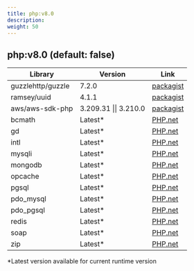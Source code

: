 ```yaml
---
title: php:v8.0
description: 
weight: 50
---
```

## php:v8.0 (default: false)

| Library | Version | Link |
|------------|---------|------|
| guzzlehttp/guzzle | 7.2.0 | [packagist](https://packagist.org/packages/guzzlehttp/guzzle#7.2.0)  |
| ramsey/uuid | 4.1.1 | [packagist](https://packagist.org/packages/ramsey/uuid#4.1.1)  |
| aws/aws-sdk-php | 3.209.31 \|\| 3.210.0 | [packagist](https://packagist.org/packages/aws/aws-sdk-php#3.209.31 )  |
| bcmath | Latest* | [PHP.net](https://www.php.net/manual/en/book.bcmath.php)  |
| gd | Latest* | [PHP.net](https://www.php.net/manual/en/book.image.php)  |
| intl | Latest* | [PHP.net](https://www.php.net/manual/en/book.intl.php)  |
| mysqli | Latest* | [PHP.net](https://www.php.net/manual/en/book.mysqli.php)  |
| mongodb | Latest* | [PHP.net](https://pecl.php.net/package/mongodb)  |
| opcache | Latest* | [PHP.net](https://www.php.net/manual/en/book.opcache.php)  |
| pgsql | Latest* | [PHP.net](https://www.php.net/manual/en/book.pgsql.php)  |
| pdo_mysql | Latest* | [PHP.net](https://www.php.net/manual/en/ref.pdo-mysql.php)  |
| pdo_pgsql | Latest* | [PHP.net](https://www.php.net/manual/en/ref.pdo-pgsql.php)  |
| redis | Latest* | [PHP.net](https://pecl.php.net/package/redis)  |
| soap | Latest* | [PHP.net](https://www.php.net/manual/en/book.soap.php)  |
| zip | Latest* | [PHP.net](https://www.php.net/manual/en/book.zip.php)  |


 *Latest version available for current runtime version